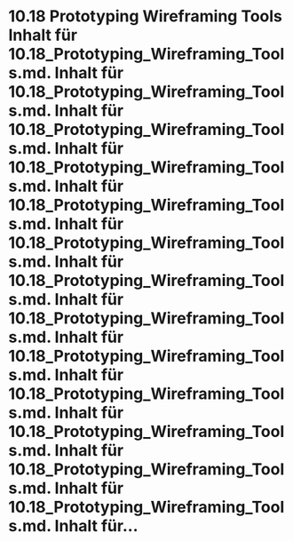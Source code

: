 # 10.18 Prototyping Wireframing Tools Inhalt für 10.18_Prototyping_Wireframing_Tools.md. Inhalt für 10.18_Prototyping_Wireframing_Tools.md. Inhalt für 10.18_Prototyping_Wireframing_Tools.md. Inhalt für 10.18_Prototyping_Wireframing_Tools.md. Inhalt für 10.18_Prototyping_Wireframing_Tools.md. Inhalt für 10.18_Prototyping_Wireframing_Tools.md. Inhalt für 10.18_Prototyping_Wireframing_Tools.md. Inhalt für 10.18_Prototyping_Wireframing_Tools.md. Inhalt für 10.18_Prototyping_Wireframing_Tools.md. Inhalt für 10.18_Prototyping_Wireframing_Tools.md. Inhalt für 10.18_Prototyping_Wireframing_Tools.md. Inhalt für 10.18_Prototyping_Wireframing_Tools.md. Inhalt für 10.18_Prototyping_Wireframing_Tools.md. Inhalt für...